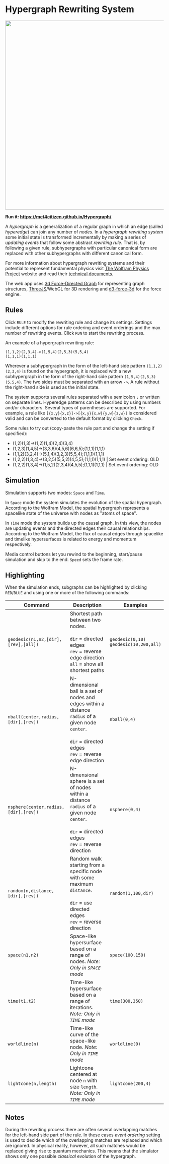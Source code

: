 # Hypergraph Rewriting System

<img src="https://repository-images.githubusercontent.com/324783458/88643280-493e-11eb-87cb-910353f32066" width="600">

**Run it: https://met4citizen.github.io/Hypergraph/**

A *hypergraph* is a generalization of a regular graph in which an edge (called *hyperedge*)
can join any number of *nodes*. In a *hypergraph rewriting system* some initial
state is transformed incrementally by making a series of *updating events* that follow
some abstract *rewriting rule*. That is, by following a given rule, subhypergraphs
with particular canonical form are replaced with other subhypergraphs with different
canonical form.

For more information about hypergraph rewriting systems and their potential to
represent fundamental physics visit [The Wolfram Physics Project](https://www.wolframphysics.org)
website and read their [technical documents](https://www.wolframphysics.org/technical-documents/).

The web app uses [3d Force-Directed Graph](https://github.com/vasturiano/3d-force-graph)
for representing graph structures, [ThreeJS](https://github.com/mrdoob/three.js/)/WebGL
for 3D rendering and [d3-force-3d](https://github.com/vasturiano/d3-force-3d) for the
force engine.

## Rules

Click `RULE` to modify the rewriting rule and change its settings. Settings include
different options for rule ordering and event orderings and the max number of
rewriting events. Click `RUN` to start the rewriting process. 

An example of a hypergraph rewriting rule:

```
(1,1,2)(2,3,4)->(1,5,4)(2,5,3)(5,5,4)
(1,1,1)(1,1,1)
```

Wherever a subhypergraph in the form of the left-hand side pattern `(1,1,2)(2,3,4)`
is found on the hypergraph, it is replaced with a new subhypergraph in the
form of the right-hand side pattern `(1,5,4)(2,5,3)(5,5,4)`. The two sides must be
separated with an arrow `->`. A rule without the right-hand side is used as the initial
state.

The system supports several rules separated with a semicolon `;` or written
on separate lines. Hyperedge patterns can be described by using numbers and/or
characters. Several types of parentheses are supported. For example, a rule like
`[{x,y}{x,z}]->[{x,y}{x,w}{y,w}{z,w}]` is considered valid and can be
converted to the default format by clicking `Check`.

Some rules to try out (copy-paste the rule part and change the setting if specified):

- (1,2)(1,3)->(1,2)(1,4)(2,4)(3,4)
- (1,2,3)(1,4,5)->(3,3,6)(4,5,6)(6,6,5);(1,1,1)(1,1,1)
- (1,1,2)(3,2,4)->(5,1,4)(3,2,3)(5,5,4);(1,1,1)(1,1,1)
- (1,2,2)(1,3,4)->(3,2,5)(5,5,2)(4,5,5);(1,1,1)(1,1,1) | Set event ordering: OLD
- (1,2,2)(1,3,4)->(1,5,2)(2,3,4)(4,5,5);(1,1,1)(1,1,1) | Set event ordering: OLD

## Simulation

Simulation supports two modes: `Space` and `Time`.

In `Space` mode the system simulates the evolution of the spatial hypergraph.
According to the Wolfram Model, the spatial hypergraph represents a spacelike
state of the universe with nodes as "atoms of space".

In `Time` mode the system builds up the causal graph. In this view, the nodes are
updating events and the directed edges their causal relationships. According to the
Wolfram Model, the flux of causal edges through spacelike and timelike hypersurfaces
is related to energy and momentum respectively.

Media control buttons let you rewind to the beginning, start/pause simulation and
skip to the end. `Speed` sets the frame rate.

## Highlighting

When the simulation ends, subgraphs can be highlighted by clicking `RED`/`BLUE`
and using one or more of the following commands:

Command | Description | Examples
--- | --- | ---
`geodesic(n1,n2,[dir],[rev],[all])` | Shortest path between two nodes.<br/><br/>`dir` = directed edges<br/>`rev` = reverse edge direction<br/>`all` = show all shortest paths | `geodesic(0,10)`<br/>`geodesic(10,200,all)`
`nball(center,radius,[dir],[rev])` | N-dimensional ball is a set of nodes and edges within a distance `radius` of a given node `center`.<br/><br/>`dir` = directed edges<br/>`rev` = reverse edge direction | `nball(0,4)`
`nsphere(center,radius,[dir],[rev])` | N-dimensional sphere is a set of nodes within a distance `radius` of a given node `center`.<br/><br/>`dir` = directed edges<br/>`rev` = reverse direction | `nsphere(0,4)`
`random(n,distance,[dir],[rev])` | Random walk starting from a specific node with some maximum `distance`.<br/><br/>`dir` = use directed edges<br/>`rev` = reverse direction | `random(1,100,dir)`
`space(n1,n2)` | Space-like hypersurface based on a range of nodes. *Note: Only in `SPACE` mode* | `space(100,150)`
`time(t1,t2)` | Time-like hypersurface based on a range of iterations. *Note: Only in `TIME` mode* | `time(300,350)`
`worldline(n)` | Time-like curve of the space-like node. *Note: Only in `TIME` mode* | `worldline(0)`
`lightcone(n,length)` | Lightcone centered at node `n` with size `length`. *Note: Only in `TIME` mode* | `lightcone(200,4)`

## Notes

During the rewriting process there are often several overlapping matches for the left-hand side part
of the rule. In these cases *event ordering* setting is used to decide which of the overlapping matches
are replaced and which are ignored. In physical reality, however, all such matches would be replaced
giving rise to quantum mechanics. This means that the simulator shows only one possible *classical*
evolution of the hypergraph.


